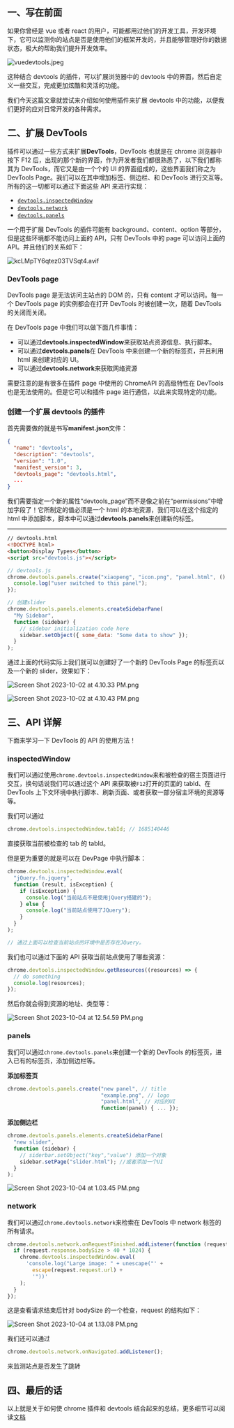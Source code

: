 ## 一、写在前面

如果你曾经是 vue 或者 react 的用户，可能都用过他们的开发工具，开发环境下，它可以监测你的站点是否是使用他们的框架开发的，并且能够管理好你的数据状态，极大的帮助我们提升开发效率。

![vuedevtools.jpeg](https://p1-juejin.byteimg.com/tos-cn-i-k3u1fbpfcp/6e5aca8ea0d5454297b7f25de9f2f491~tplv-k3u1fbpfcp-jj-mark:0:0:0:0:q75.image#?w=640&h=400&s=39900&e=jpg&b=fefefe)

这种结合 devtools 的插件，可以扩展浏览器中的 devtools 中的界面，然后自定义一些交互，完成更加炫酷和灵活的功能。

我们今天这篇文章就尝试来介绍如何使用插件来扩展 devtools 中的功能，以便我们更好的应对日常开发的各种需求。

## 二、扩展 DevTools

插件可以通过一些方式来扩展**DevTools**，DevTools 也就是在 chrome 浏览器中按下 F12 后，出现的那个新的界面，作为开发者我们都很熟悉了，以下我们都称其为 DevTools，而它又是由一个个的 UI 的界面组成的，这些界面我们称之为 DevTools Page。我们可以在其中增加标签、侧边栏、和 DevTools 进行交互等。所有的这一切都可以通过下面这些 API 来进行实现：

- [`devtools.inspectedWindow`](https://developer.chrome.com/docs/extensions/reference/devtools_inspectedWindow/)
- [`devtools.network`](https://developer.chrome.com/docs/extensions/reference/devtools_network/)
- [`devtools.panels`](https://developer.chrome.com/docs/extensions/reference/devtools_panels/)

一个用于扩展 DevTools 的插件可能有 background、content、option 等部分，但是这些环境都不能访问上面的 API，只有 DevTools 中的 page 可以访问上面的 API。并且他们的关系如下：

![kcLMpTY6qtez03TVSqt4.avif](https://p3-juejin.byteimg.com/tos-cn-i-k3u1fbpfcp/2f9d3127538342bf802e108f6826593c~tplv-k3u1fbpfcp-jj-mark:0:0:0:0:q75.image#?w=1044&h=1112&s=36879&e=avif&b=f1f1f1)

### DevTools page

DevTools page 是无法访问主站点的 DOM 的，只有 content 才可以访问。每一个 DevTools page 的实例都会在打开 DevTools 时被创建一次，随着 DevTools 的关闭而关闭。

在 DevTools page 中我们可以做下面几件事情：

- 可以通过**devtools.inspectedWindow**来获取站点资源信息、执行脚本。
- 可以通过**devtools.panels**在 DevTools 中来创建一个新的标签页，并且利用 html 来创建对应的 UI。
- 可以通过**devtools.network**来获取网络资源

需要注意的是有很多在插件 page 中使用的 ChromeAPI 的高级特性在 DevTools 也是无法使用的。但是它可以和插件 page 进行通信，以此来实现特定的功能。

### 创建一个扩展 devtools 的插件

首先需要做的就是书写**manifest.json**文件：

```json
{
  "name": "devtools",
  "description": "devtools",
  "version": "1.0",
  "manifest_version": 3,
  "devtools_page": "devtools.html",
  ...
}
```

我们需要指定一个新的属性“devtools_page”而不是像之前在“permissions”中增加字段了！它所制定的值必须是一个 html 的本地资源，我们可以在这个指定的 html 中添加脚本，脚本中可以通过**devtools.panels**来创建新的标签。

---

```html
// devtools.html
<!DOCTYPE html>
<button>Display Types</button>
<script src="devtools.js"></script>
```

```js
// devtools.js
chrome.devtools.panels.create("xiaopeng", "icon.png", "panel.html", () => {
  console.log("user switched to this panel");
});

// 创建slider
chrome.devtools.panels.elements.createSidebarPane(
  "My Sidebar",
  function (sidebar) {
    // sidebar initialization code here
    sidebar.setObject({ some_data: "Some data to show" });
  }
);
```

通过上面的代码实际上我们就可以创建好了一个新的 DevTools Page 的标签页以及一个新的 slider，效果如下：

![Screen Shot 2023-10-02 at 4.10.33 PM.png](https://p1-juejin.byteimg.com/tos-cn-i-k3u1fbpfcp/03ab6325d3244ce0851b442a081b9c2e~tplv-k3u1fbpfcp-jj-mark:0:0:0:0:q75.image#?w=1734&h=856&s=261680&e=png&b=ffffff)

![Screen Shot 2023-10-02 at 4.10.43 PM.png](https://p1-juejin.byteimg.com/tos-cn-i-k3u1fbpfcp/5c2ff0f05f52468f8d13266f0dd423a9~tplv-k3u1fbpfcp-jj-mark:0:0:0:0:q75.image#?w=1836&h=654&s=277808&e=png&b=ffffff)

## 三、API 详解

下面来学习一下 DevTools 的 API 的使用方法！

### inspectedWindow

我们可以通过使用`chrome.devtools.inspectedWindow`来和被检查的宿主页面进行交互，换句话说我们可以通过这个 API 来获取被`F12`打开的页面的 tabId、在 DevTools 上下文环境中执行脚本、刷新页面、或者获取一部分宿主环境的资源等等。

我们可以通过

```js
chrome.devtools.inspectedWindow.tabId; // 1685140446
```

直接获取当前被检查的 tab 的 tabId。

但是更为重要的就是可以在 DevPage 中执行脚本：

```js
chrome.devtools.inspectedWindow.eval(
  "jQuery.fn.jquery",
  function (result, isException) {
    if (isException) {
      console.log("当前站点不是使用jQuery搭建的");
    } else {
      console.log("当前站点使用了JQuery");
    }
  }
);

// 通过上面可以检查当前站点的环境中是否存在JQuery。
```

我们也可以通过下面的 API 获取当前站点使用了哪些资源：

```js
chrome.devtools.inspectedWindow.getResources((resources) => {
  // do something
  console.log(resources);
});
```

然后你就会得到资源的地址、类型等：

![Screen Shot 2023-10-04 at 12.54.59 PM.png](https://p1-juejin.byteimg.com/tos-cn-i-k3u1fbpfcp/67c3d464ea5f46f695966869ce0cd068~tplv-k3u1fbpfcp-jj-mark:0:0:0:0:q75.image#?w=2088&h=940&s=1595775&e=png&b=fefcfc)

### panels

我们可以通过`chrome.devtools.panels`来创建一个新的 DevTools 的标签页，进入已有的标签页，添加侧边栏等。

**添加标签页**

```js
chrome.devtools.panels.create("new panel", // title
                              "example.png", // logo
                              "panel.html", // 对应的UI
                              function(panel) { ... });
```

**添加侧边栏**

```js
chrome.devtools.panels.elements.createSidebarPane(
  "new slider",
  function (sidebar) {
    // siderbar.setObject("key","value") 添加一个对象
    sidebar.setPage("slider.html"); //或者添加一个UI
  }
);
```

![Screen Shot 2023-10-04 at 1.03.45 PM.png](https://p6-juejin.byteimg.com/tos-cn-i-k3u1fbpfcp/5dd16175b78a4ddfaece347157158277~tplv-k3u1fbpfcp-jj-mark:0:0:0:0:q75.image#?w=1084&h=522&s=162010&e=png&b=ffffff)

### network

我们可以通过`chrome.devtools.network`来检索在 DevTools 中 network 标签的所有请求。

```js
chrome.devtools.network.onRequestFinished.addListener(function (request) {
  if (request.response.bodySize > 40 * 1024) {
    chrome.devtools.inspectedWindow.eval(
      'console.log("Large image: " + unescape("' +
        escape(request.request.url) +
        '"))'
    );
  }
});
```

这是查看请求结束后针对 bodySize 的一个检查，request 的结构如下：

![Screen Shot 2023-10-04 at 1.13.08 PM.png](https://p9-juejin.byteimg.com/tos-cn-i-k3u1fbpfcp/91372b95e9ab4836aa858b7f93bc767d~tplv-k3u1fbpfcp-jj-mark:0:0:0:0:q75.image#?w=1876&h=508&s=504037&e=png&b=ffffff)

我们还可以通过

```js
chrome.devtools.network.onNavigated.addListener();
```

来监测站点是否发生了跳转

## 四、最后的话

以上就是关于如何使 chrome 插件和 devtools 结合起来的总结，更多细节可以阅读[文档](https://developer.chrome.com/docs/extensions/reference/devtools_network/)


